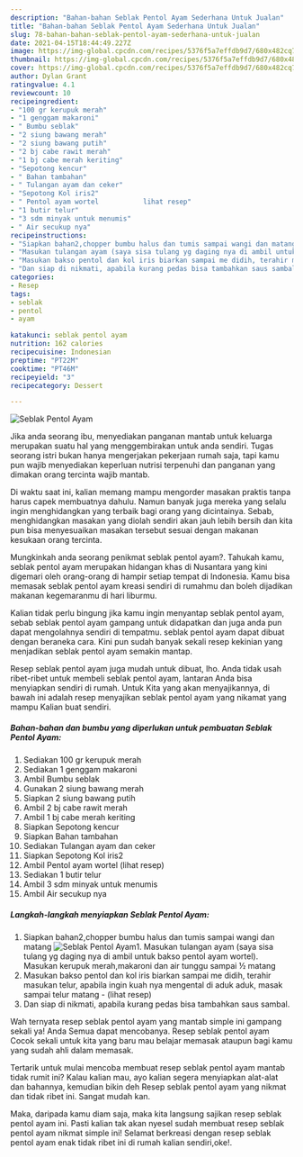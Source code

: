 ```yaml
---
description: "Bahan-bahan Seblak Pentol Ayam Sederhana Untuk Jualan"
title: "Bahan-bahan Seblak Pentol Ayam Sederhana Untuk Jualan"
slug: 78-bahan-bahan-seblak-pentol-ayam-sederhana-untuk-jualan
date: 2021-04-15T18:44:49.227Z
image: https://img-global.cpcdn.com/recipes/5376f5a7effdb9d7/680x482cq70/seblak-pentol-ayam-foto-resep-utama.jpg
thumbnail: https://img-global.cpcdn.com/recipes/5376f5a7effdb9d7/680x482cq70/seblak-pentol-ayam-foto-resep-utama.jpg
cover: https://img-global.cpcdn.com/recipes/5376f5a7effdb9d7/680x482cq70/seblak-pentol-ayam-foto-resep-utama.jpg
author: Dylan Grant
ratingvalue: 4.1
reviewcount: 10
recipeingredient:
- "100 gr kerupuk merah"
- "1 genggam makaroni"
- " Bumbu seblak"
- "2 siung bawang merah"
- "2 siung bawang putih"
- "2 bj cabe rawit merah"
- "1 bj cabe merah keriting"
- "Sepotong kencur"
- " Bahan tambahan"
- " Tulangan ayam dan ceker"
- "Sepotong Kol iris2"
- " Pentol ayam wortel           lihat resep"
- "1 butir telur"
- "3 sdm minyak untuk menumis"
- " Air secukup nya"
recipeinstructions:
- "Siapkan bahan2,chopper bumbu halus dan tumis sampai wangi dan matang"
- "Masukan tulangan ayam (saya sisa tulang yg daging nya di ambil untuk bakso pentol ayam wortel). Masukan kerupuk merah,makaroni dan air tunggu sampai ½ matang"
- "Masukan bakso pentol dan kol iris biarkan sampai me didih, terahir masukan telur, apabila ingin kuah nya mengental di aduk aduk, masak sampai telur matang           (lihat resep)"
- "Dan siap di nikmati, apabila kurang pedas bisa tambahkan saus sambal."
categories:
- Resep
tags:
- seblak
- pentol
- ayam

katakunci: seblak pentol ayam 
nutrition: 162 calories
recipecuisine: Indonesian
preptime: "PT22M"
cooktime: "PT46M"
recipeyield: "3"
recipecategory: Dessert

---
```



![Seblak Pentol Ayam](https://img-global.cpcdn.com/recipes/5376f5a7effdb9d7/680x482cq70/seblak-pentol-ayam-foto-resep-utama.jpg)

Jika anda seorang ibu, menyediakan panganan mantab untuk keluarga merupakan suatu hal yang menggembirakan untuk anda sendiri. Tugas seorang istri bukan hanya mengerjakan pekerjaan rumah saja, tapi kamu pun wajib menyediakan keperluan nutrisi terpenuhi dan panganan yang dimakan orang tercinta wajib mantab.

Di waktu  saat ini, kalian memang mampu mengorder masakan praktis tanpa harus capek membuatnya dahulu. Namun banyak juga mereka yang selalu ingin menghidangkan yang terbaik bagi orang yang dicintainya. Sebab, menghidangkan masakan yang diolah sendiri akan jauh lebih bersih dan kita pun bisa menyesuaikan masakan tersebut sesuai dengan makanan kesukaan orang tercinta. 



Mungkinkah anda seorang penikmat seblak pentol ayam?. Tahukah kamu, seblak pentol ayam merupakan hidangan khas di Nusantara yang kini digemari oleh orang-orang di hampir setiap tempat di Indonesia. Kamu bisa memasak seblak pentol ayam kreasi sendiri di rumahmu dan boleh dijadikan makanan kegemaranmu di hari liburmu.

Kalian tidak perlu bingung jika kamu ingin menyantap seblak pentol ayam, sebab seblak pentol ayam gampang untuk didapatkan dan juga anda pun dapat mengolahnya sendiri di tempatmu. seblak pentol ayam dapat dibuat dengan beraneka cara. Kini pun sudah banyak sekali resep kekinian yang menjadikan seblak pentol ayam semakin mantap.

Resep seblak pentol ayam juga mudah untuk dibuat, lho. Anda tidak usah ribet-ribet untuk membeli seblak pentol ayam, lantaran Anda bisa menyiapkan sendiri di rumah. Untuk Kita yang akan menyajikannya, di bawah ini adalah resep menyajikan seblak pentol ayam yang nikamat yang mampu Kalian buat sendiri.

<!--inarticleads1-->

##### Bahan-bahan dan bumbu yang diperlukan untuk pembuatan Seblak Pentol Ayam:

1. Sediakan 100 gr kerupuk merah
1. Sediakan 1 genggam makaroni
1. Ambil  Bumbu seblak
1. Gunakan 2 siung bawang merah
1. Siapkan 2 siung bawang putih
1. Ambil 2 bj cabe rawit merah
1. Ambil 1 bj cabe merah keriting
1. Siapkan Sepotong kencur
1. Siapkan  Bahan tambahan
1. Sediakan  Tulangan ayam dan ceker
1. Siapkan Sepotong Kol iris2
1. Ambil  Pentol ayam wortel           (lihat resep)
1. Sediakan 1 butir telur
1. Ambil 3 sdm minyak untuk menumis
1. Ambil  Air secukup nya




<!--inarticleads2-->

##### Langkah-langkah menyiapkan Seblak Pentol Ayam:

1. Siapkan bahan2,chopper bumbu halus dan tumis sampai wangi dan matang
<img src="https://img-global.cpcdn.com/steps/4e2f3a5712a80fb1/160x128cq70/seblak-pentol-ayam-langkah-memasak-1-foto.jpg" alt="Seblak Pentol Ayam">1. Masukan tulangan ayam (saya sisa tulang yg daging nya di ambil untuk bakso pentol ayam wortel). Masukan kerupuk merah,makaroni dan air tunggu sampai ½ matang
1. Masukan bakso pentol dan kol iris biarkan sampai me didih, terahir masukan telur, apabila ingin kuah nya mengental di aduk aduk, masak sampai telur matang -           (lihat resep)
1. Dan siap di nikmati, apabila kurang pedas bisa tambahkan saus sambal.




Wah ternyata resep seblak pentol ayam yang mantab simple ini gampang sekali ya! Anda Semua dapat mencobanya. Resep seblak pentol ayam Cocok sekali untuk kita yang baru mau belajar memasak ataupun bagi kamu yang sudah ahli dalam memasak.

Tertarik untuk mulai mencoba membuat resep seblak pentol ayam mantab tidak rumit ini? Kalau kalian mau, ayo kalian segera menyiapkan alat-alat dan bahannya, kemudian bikin deh Resep seblak pentol ayam yang nikmat dan tidak ribet ini. Sangat mudah kan. 

Maka, daripada kamu diam saja, maka kita langsung sajikan resep seblak pentol ayam ini. Pasti kalian tak akan nyesel sudah membuat resep seblak pentol ayam nikmat simple ini! Selamat berkreasi dengan resep seblak pentol ayam enak tidak ribet ini di rumah kalian sendiri,oke!.

